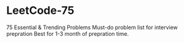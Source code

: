# LeetCode-75
75 Essential &amp; Trending Problems Must-do problem list for interview prepration Best for 1-3 month of prepration time.
